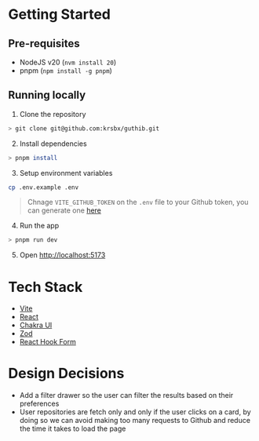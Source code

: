 # Getting Started

## Pre-requisites

- NodeJS v20 (`nvm install 20`)
- pnpm (`npm install -g pnpm`)

## Running locally

1. Clone the repository

```bash
> git clone git@github.com:krsbx/guthib.git
```

2. Install dependencies

```bash
> pnpm install
```

3. Setup environment variables

```bash
cp .env.example .env
```

> Chnage `VITE_GITHUB_TOKEN` on the `.env` file to your Github token, you can generate one [here](https://github.com/settings/tokens)

4. Run the app

```bash
> pnpm run dev
```

5. Open [http://localhost:5173](http://localhost:5173)

# Tech Stack

- [Vite](https://vitejs.dev/)
- [React](https://react.dev/)
- [Chakra UI](https://chakra-ui.com/)
- [Zod](https://zod.dev/)
- [React Hook Form](https://react-hook-form.com/)

# Design Decisions

- Add a filter drawer so the user can filter the results based on their preferences
- User repositories are fetch only and only if the user clicks on a card, by doing so we can avoid making too many requests to Github and reduce the time it takes to load the page
